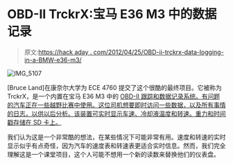 # OBD-II TrckrX:宝马 E36 M3 中的数据记录

> 原文:[https://hack aday . com/2012/04/25/OBD-ii-trckrx-data-logging-in-a-BMW-e36-m3/](https://hackaday.com/2012/04/25/obd-ii-trckrx-data-logging-in-a-bmw-e36-m3/)

![](../Images/5d33afa9e1149c67ba8db2096530f422.png "IMG_5107")

[Bruce Land]在康奈尔大学为 ECE 4760 提交了这个很酷的最终项目。它被称为 TrckrX，是一个内置在宝马 E36 M3 中的 [OBD-II 跟踪和数据记录系统。有问题的汽车正在一些越野比赛中使用。这位司机想要即时访问一些数据，以及所有事情的日志，以供以后分析。该装置可实时显示车速、冷却液温度和转速。重力和时间戳存储在 SD 卡上。](http://people.ece.cornell.edu/land/courses/ece4760/FinalProjects/s2012/ppv5/index.html)

我们认为这是一个非常酷的想法，在某些情况下可能非常有用。速度和转速的实时显示似乎有点奇怪，因为汽车的速度表和转速表更适合实时信息。然而，我们完全理解这是一个课堂项目，这个人可能不想用一个新的读数来替换他们的仪表盘。
